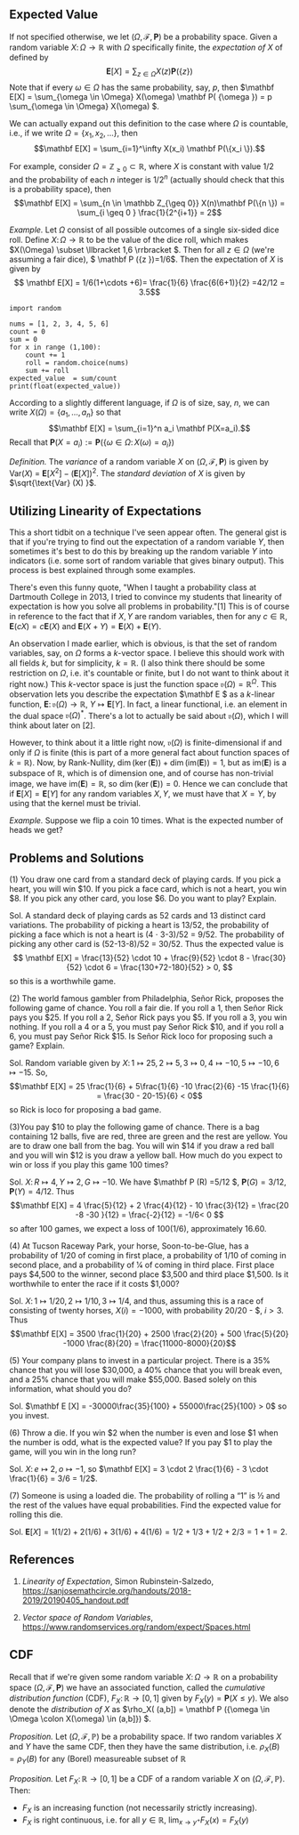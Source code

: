## Expected Value 

If not specified otherwise, we let $(\Omega, \mathcal F, \mathbf P)$ be a probability space. Given a random variable $X \colon \Omega \to \mathbb R$ with $\Omega$ specifically finite, the *expectation of $X$* of defined by 
$$
\mathbf E[X] = \sum_{ z \in \Omega} X(z) \mathbf P (\{z \})
$$
Note that if every $\omega \in \Omega$ has the same probability, say, $p$, then $\mathbf E[X] = \sum_{\omega \in \Omega} X(\omega) \mathbf P( \{\omega \}) = p \sum_{\omega \in \Omega} X(\omega) $.

We can actually expand out this definition to the case where $\Omega$ is countable, i.e., if we write $\Omega = \{x_1, x_2, \ldots \}$, then 
$$\mathbf E[X] = \sum_{i=1}^\infty X(x_i) \mathbf P(\{x_i \}).$$

For example, consider $\Omega = \mathbb Z_{\geq 0 } \subset \mathbb R$, where $X$ is constant with value $1/2$ and the probability of each $n$ integer is $1/2^n$ (actually should check that this is a probability space), then 
$$\mathbf E[X] = \sum_{n \in \mathbb Z_{\geq 0}} X(n)\mathbf P(\{n \}) = \sum_{i \geq 0 } \frac{1}{2^{i+1}} = 2$$

*Example.* Let $\Omega$ consist of all possible outcomes of a single six-sided dice roll. Define $X \colon \Omega \to \mathbb R$ to be the value of the dice roll, which makes $X(\Omega) \subset \llbracket 1,6 \rrbracket $. Then for all $z \in \Omega$ (we're assuming a fair dice), $ \mathbf P (\{z \})=1/6$. Then the expectation of $X$ is given by 
$$ \mathbf E[X] = 1/6(1+\cdots +6)= \frac{1}{6} \frac{6(6+1)}{2} =42/12 = 3.5$$
```
import random 

nums = [1, 2, 3, 4, 5, 6]
count = 0
sum = 0 
for x in range (1,100): 
    count += 1 
    roll = random.choice(nums)
    sum += roll
expected_value  = sum/count 
print(float(expected_value))
```
According to a slightly different language, if $\Omega$ is of size, say, $n$, we can write $X(\Omega) = \{a_1, \ldots, a_n \}$ so that
$$\mathbf E[X] = \sum_{i=1}^n a_i \mathbf P(X=a_i).$$ 
Recall that $\mathbf P(X=a_i) := \mathbf P ( \{ \omega \in \Omega \colon X(\omega) = a_i \})$


*Definition.* The *variance* of a random variable $X$ on $(\Omega, \mathcal F, \mathbf P)$ is given by Var($X$) = $\mathbf E[X^2] - (\mathbf E[X])^2$. The *standard deviation* of $X$ is given by $\sqrt{\text{Var} (X) }$.

## Utilizing Linearity of Expectations 
This a short tidbit on a technique I've seen appear often. The general gist is that if you're trying to find out the expectation of a random variable $Y$, then sometimes it's best to do this by breaking up the random variable $Y$ into indicators (i.e. some sort of random variable that gives binary output). This process is best explained through some examples.


There's even this funny quote, "When I taught a probability class at Dartmouth College in 2013, I tried to convince my
students that linearity of expectation is how you solve all problems in probability."[1]
This is of course in reference to the fact that if $X,Y$ are random variables, then for any $c \in \mathbb R$, $\mathbf E(cX) = c \mathbf E(X)$ and $\mathbf E(X+Y) = \mathbf E(X) + \mathbf E (Y)$.

An observation I made earlier, which is obvious, is that the set of random variables, say, on $\Omega$ forms a $k$-vector space. I believe this should work with all fields $k$, but for simplicity, $k = \mathbb R$. (I also think there should be some restriction on $\Omega$, i.e. it's countable or finite, but I do not want to think about it right now.) This $k$-vector space is just the function space $\mathfrak v (\Omega ) = \mathbb R^{\Omega}$. This observation lets you describe the expectation $\mathbf E $ as a $k$-linear function, $\mathbf E \colon \mathfrak v (\Omega) \to \mathbb R$, $Y \mapsto \mathbf E[Y]$. In fact, a linear functional, i.e. an element in the dual space $\mathfrak v(\Omega)^\ast$. There's a lot to actually be said about $\mathfrak v(\Omega)$, which I will think about later on [2]. 


However, to think about it a little right now, $\mathfrak v(\Omega)$ is finite-dimensional if and only if $\Omega$ is finite (this is part of a more general fact about function spaces of $k = \mathbb R$). Now, by Rank-Nullity, $\dim (\ker (\mathbf E))+\dim (\text{im}(\mathbf E)) = 1$, but as $\text{im} (\mathbf E)$ is a subspace of $\mathbb R$, which is of dimension one, and of course has non-trivial image, we have $\text{im} (\mathbf E) = \mathbb R$, so $\dim (\ker (\mathbf E)) = 0$. Hence we can conclude that if $\mathbf E[X] = \mathbf E[Y]$ for any random variables $X,Y$, we must have that $X=Y$, by using that the kernel must be trivial.


*Example.* Suppose we flip a coin 10 times. What is the expected number of heads we get?




## Problems and Solutions

(1) You draw one card from a standard deck of playing cards. If you pick a heart, you will win $10. If you pick a face card, which is not a heart, you win $8. If you pick any other card, you lose $6. Do you want to play? Explain.

Sol. A standard deck of playing cards as 52 cards and 13 distinct card variations. The probability of picking a heart is 13/52, the probability of picking a face which is not a heart is (4 $\cdot$ 3-3)/52 = 9/52. The probability of picking any other card is (52-13-8)/52 = 30/52. Thus the expected value is 
$$ \mathbf E[X] = \frac{13}{52} \cdot 10 + \frac{9}{52} \cdot 8 - \frac{30}{52} \cdot 6 = \frac{130+72-180}{52} > 0, $$
so this is a worthwhile game. 

(2) The world famous gambler from Philadelphia, Señor Rick, proposes the following game of chance. You roll a fair die. If you roll a 1, then Señor Rick pays you $25. If you roll a 2, Señor Rick pays you $5. If you roll a 3, you win nothing. If you roll a 4 or a 5, you must pay Señor Rick $10, and if you roll a 6, you must pay Señor Rick $15. Is Señor Rick loco for proposing such a game? Explain.

Sol. Random variable given by $X \colon 1 \mapsto 25, 2 \mapsto 5, 3 \mapsto 0, 4 \mapsto -10, 5 \mapsto -10, 6 \mapsto -15$. So,
$$\mathbf E[X] = 25 \frac{1}{6} + 5\frac{1}{6} -10 \frac{2}{6} -15 \frac{1}{6} = \frac{30 - 20-15}{6} < 0$$
so Rick is loco for proposing a bad game.

(3)You pay $10 to play the following game of chance. There is a bag containing 12 balls, five are red, three are green and the rest are yellow. You are to draw one ball from the bag. You will win $14 if you draw a red ball and you will win $12 is you draw a yellow ball. How much do you expect to win or loss if you play this game 100 times?

Sol. $X \colon R \mapsto 4, Y \mapsto 2, G \mapsto -10$. We have $\mathbf P (R) =5/12 $, $\mathbf P(G) = 3/12$, $\mathbf P(Y) = 4/12$. Thus 
$$\mathbf E[X] = 4 \frac{5}{12} + 2 \frac{4}{12} - 10 \frac{3}{12} = \frac{20 -8 -30 }{12} = \frac{-2}{12} = -1/6< 0 $$ 
so after 100 games, we expect a loss of $100 (1/6)$, approximately 16.60.

(4) At Tucson Raceway Park, your horse, Soon-to-be-Glue, has a probability of 1/20 of coming in first place, a probability of 1/10 of coming in second place, and a probability of 1⁄4 of coming in third place. First place pays $4,500 to the winner, second place $3,500 and third place $1,500. Is it worthwhile to enter the race if it costs $1,000?

Sol. $X \colon 1 \mapsto 1/20 , 2 \mapsto 1/10, 3 \mapsto 1/4$, and thus, assuming this is a race of consisting of twenty horses, $X(i) = -1000$, with probability 20/20 - $, $i > 3$. Thus $$\mathbf E[X] = 3500 \frac{1}{20} + 2500 \frac{2}{20} + 500 \frac{5}{20} -1000 \frac{8}{20} = \frac{11000-8000}{20}$$


(5) Your company plans to invest in a particular project. There is a 35% chance that you will
lose $30,000, a 40% chance that you will break even, and a 25% chance that you will make
$55,000. Based solely on this information, what should you do?

Sol. $\mathbf  E [X] = -30000\frac{35}{100} + 55000\frac{25}{100} > 0$ so you invest. 

(6) Throw a die. If you win $2 when the number is even and lose $1 when the number is odd, what is the
expected value? If you pay $1 to play the game, will you win in the long run?

Sol. $X  \colon e \mapsto 2, o \mapsto -1$, so $\mathbf E[X] = 3 \cdot 2 \frac{1}{6}  - 3 \cdot \frac{1}{6} = 3/6 = 1/2$.

(7) Someone is using a loaded die. The probability of rolling a “1” is ½ and the rest of the values have equal probabilities. Find the expected
value for rolling this die.

Sol. $\mathbf E[X] = 1 (1/2) + 2(1/6) + 3(1/6) + 4(1/6) = 1/2 + 1/3 + 1/2 + 2/3 = 1 + 1 = 2$.




## References
1. *Linearity of Expectation*, Simon Rubinstein-Salzedo,  https://sanjosemathcircle.org/handouts/2018-2019/20190405_handout.pdf

2. *Vector space of Random Variables*, https://www.randomservices.org/random/expect/Spaces.html
## CDF
Recall that if we're given some random variable $X \colon \Omega \to \mathbb R$ on a probability space $(\Omega, \mathcal F , \mathbf P)$ we have an associated function, called the *cumulative distribution function* (CDF), $F_X \colon \mathbb R \to [0,1]$ given by $F_X(y) = \mathbf P(X \leq y)$. 
We also denote the *distribution of $X$* as $\rho_X( (a,b]) = \mathbf P (\{\omega \in \Omega \colon X(\omega)  \in (a,b]\}) $.

*Proposition.* Let $(\Omega, \mathcal F, \mathbb P)$ be a probability space. If two random variables  $X$ and $Y$ have the same CDF, then they have the same distribution, i.e. $\rho_X(B) = \rho_Y(B)$ for any (Borel) measureable subset of $\mathbb R$

*Proposition.* Let $F_X \colon \mathbb R \to [0,1]$ be a CDF of a random variable $X$ on $(\Omega, \mathcal F, \mathbb P)$. Then:
- $F_X$ is an increasing function (not necessarily strictly increasing).
- $F_X$ is right continuous, i.e. for all $y \in \mathbb R$, $\lim_{x \to y^+} F_X(x)  = F_X(y)$